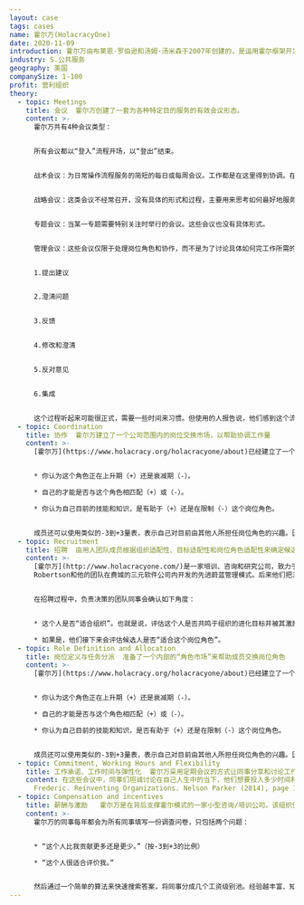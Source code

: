 ```yaml
---
layout: case
tags: cases
name: 霍尔万(HolacracyOne)
date: 2020-11-09
introduction: 霍尔万由布莱恩·罗伯逊和汤姆·汤米森于2007年创建的，是运用霍尔框架开发的先锋公司。
industry: S.公共服务
geography: 美国
companySize: 1-100
profit: 营利组织
theory:
  - topic: Meetings
    title: 会议  霍尔万创建了一套为各种特定目的服务的有效会议形态。
    content: >-
      霍尔万共有4种会议类型：


      所有会议都以“登入”流程开场，以“登出”结束。


      战术会议：为日常操作流程服务的简短的每日或每周会议。工作都是在这里得到协调。在此协调具体的操作流程，决定行动，完成事情。


      战略会议：这类会议不经常召开，没有具体的形式和过程，主要用来思考如何最好地服务于组织的[进化目标](https://cn.reinventingorganizationswiki.com/theory/evolutionary-purpose/)。


      专题会议：当某一专题需要特别关注时举行的会议。这些会议也没有具体形式。


      管理会议：这些会议仅限于处理岗位角色和协作，而不是为了讨论具体如何完工作所需的成杂乱无章过程。后者在战术会议上处理。管理会议通常每月举行一次。遵循严格的程序，以确保每个人的声音都能被听到，并且确保没有人能独裁的主宰[决策](https://cn.reinventingorganizationswiki.com/theory/decision-making/)。会议主持人通过以下流程指导会议程序：


      1.提出建议


      2.澄清问题


      3.反馈


      4.修改和澄清


      5.反对意见


      6.集成


      这个过程听起来可能很正式，需要一些时间来习惯。但使用的人报告说，他们感到这个流程能带来人性解放，而且效率非常高。
  - topic: Coordination
    title: 协作  霍尔万建立了一个公司范围内的岗位交换市场，以帮助协调工作量
    content: >-
      [霍尔万](https://www.holacracy.org/holacracyone/about)已经建立了一个公司范围内的岗位角色市场，以方便内部岗位交换。在公司的内部网上有一个文件，同事们可以用-3到+3的比例对他们目前担任的每一个职位进行“评分”：


      * 你认为这个角色正在上升期（+）还是衰减期（-）。

      * 自己的才能是否与这个角色相匹配（+）或（-）。

      * 你认为自己目前的技能和知识，是有助于（+）还是在限制（-）这个岗位角色。


      成员还可以使用类似的-3到+3量表，表示自己对目前由其他人所担任岗位角色的兴趣。因此，这个市场有助于成员脱手或接受一个岗位角色。
  - topic: Recruitment
    title: 招聘  由用人团队成员根据组织适配性、目标适配性和岗位角色适配性来确定候选人。
    content: >-
      [霍尔万](http://www.holacracyone.com/)是一家培训、咨询和研究公司，致力于推广一种新的组织模式“霍尔”，是最初由Brian
      Robertson和他的团队在费城的三元软件公司内开发的先进蔚蓝管理模式。后来他们把三元公司交给了新的领导团队，然后罗伯逊与人共同创立了霍尔万。


      在招聘过程中，负责决策的团队同事会确认如下角度：


      * 这个人是否“适合组织”。也就是说，评估这个人是否共鸣于组织的进化目标并被其激励，是否具有内在动力，是否具有对不断变化的复杂环境的适应能力。

      * 如果是，他们接下来会评估候选人是否“适合这个岗位角色”。
  - topic: Role Definition and Allocation
    title: 岗位定义与任务分派  准备了一个内部的“角色市场”来帮助成员交换岗位角色
    content: >-
      [霍尔万](https://www.holacracy.org/holacracyone/about)已经建立了一个公司范围内的岗位角色市场，以方便内部岗位交换。在公司的内部网上有一个文件，同事们可以用-3到+3的比例对他们目前担任的每一个职位进行“评分”：


      * 你认为这个角色正在上升期（+）还是衰减期（-）。

      * 自己的才能是否与这个角色相匹配（+）或（-）。

      * 你认为自己目前的技能和知识，是否有助于（+）还是在限制（-）这个岗位角色。


      成员还可以使用类似的-3到+3量表，表示自己对目前由其他人所担任岗位角色的兴趣。因此，这个市场有助于成员脱手或接受一个岗位角色。
  - topic: Commitment, Working Hours and Flexibility
    title: 工作承诺、工作时间与弹性化  霍尔万采用定期会议的方式让同事分享和讨论工作承诺。
    content: 在这些会议中，同事们坦诚讨论在自己人生中的当下，他们想要投入多少时间和精力来实现组织的目标。这个例会的基本原理，是让每个人都有意识地选择并明确宣布自己愿意为组织投入多少时间和精力。同时，这个会议实践，为所有同事提供了一种方式，让他们有意识的认识到，作为人类，每个人都会有不只一种很感兴趣并能激发生命力的努力方向，每个人都有权并需要选择决定，自己到底要投入在其中某个特定目标多少时间和精力。^\[Laloux,
      Frederic. Reinventing Organizations. Nelson Parker (2014), page 182].
  - topic: Compensation and incentives
    title: 薪酬与激励   霍尔万是在背后支撑霍尔模式的一家小型咨询/培训公司。该组织使用一种排名机制，来支撑一种划分同事工资级别的算法。
    content: >-
      霍尔万的同事每年都会为所有同事填写一份调查问卷，只包括两个问题：


      * “这个人比我贡献更多还是更少。”（按-3到+3的比例）

      * “这个人很适合评价我。”


      然后通过一个简单的算法来快速搜索答案，将同事分成几个工资级别池。经验越丰富、知识越渊博、工作越努力的人，收入越高；经验越低、资历越浅的同事自然会被吸引到收入越低的工资池内。
---
```

